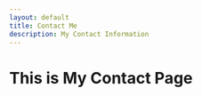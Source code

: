 ```yaml
---
layout: default
title: Contact Me
description: My Contact Information
---
```


<h1>This is My Contact Page</h1>
